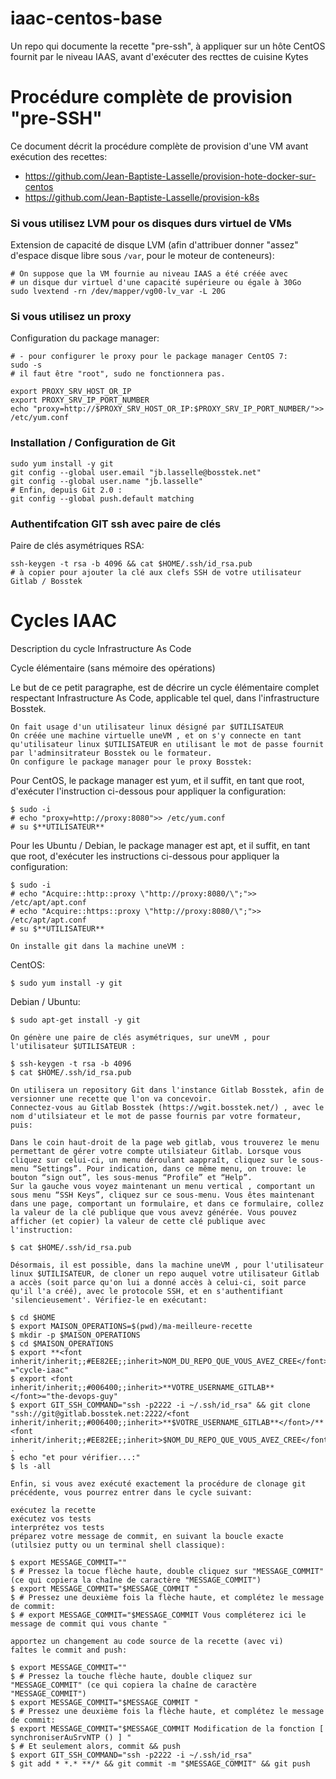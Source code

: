 # iaac-centos-base
Un repo qui documente la recette "pre-ssh", à appliquer sur un hôte CentOS fournit par le niveau IAAS, avant d'exécuter des recttes de cuisine Kytes 


# Procédure complète de provision "pre-SSH"

Ce document décrit la procédure complète de provision d'une VM avant exécution des recettes:

* https://github.com/Jean-Baptiste-Lasselle/provision-hote-docker-sur-centos
* https://github.com/Jean-Baptiste-Lasselle/provision-k8s


### Si vous utilisez LVM pour os disques durs virtuel de VMs

Extension de capacité de disque LVM (afin d'attribuer donner "assez" d'espace disque libre sous `/var`, pour le moteur de conteneurs):

```
# On suppose que la VM fournie au niveau IAAS a été créée avec
# un disque dur virtuel d'une capacité supérieure ou égale à 30Go
sudo lvextend -rn /dev/mapper/vg00-lv_var -L 20G
```

### Si vous utilisez un proxy

Configuration du package manager:

```
# - pour configurer le proxy pour le package manager CentOS 7:
sudo -s
# il faut être "root", sudo ne fonctionnera pas.

export PROXY_SRV_HOST_OR_IP
export PROXY_SRV_IP_PORT_NUMBER
echo "proxy=http://$PROXY_SRV_HOST_OR_IP:$PROXY_SRV_IP_PORT_NUMBER/">> /etc/yum.conf

```

### Installation / Configuration de Git

```
sudo yum install -y git
git config --global user.email "jb.lasselle@bosstek.net" 
git config --global user.name "jb.lasselle" 
# Enfin, depuis Git 2.0 :
git config --global push.default matching
```


### Authentifcation GIT ssh avec paire de clés

Paire de clés asymétriques RSA:

```
ssh-keygen -t rsa -b 4096 && cat $HOME/.ssh/id_rsa.pub
# à copier pour ajouter la clé aux clefs SSH de votre utilisateur Gitlab / Bosstek
```

# Cycles IAAC

 Description du cycle Infrastructure As Code

Cycle élémentaire (sans mémoire des opérations)

Le but de ce petit paragraphe, est de décrire un cycle élémentaire complet respectant Infrastructure As Code, applicable tel quel, dans l'infrastructure Bosstek.

    On fait usage d'un utilisateur linux désigné par $UTILISATEUR
    On créée une machine virtuelle uneVM , et on s'y connecte en tant qu'utilisateur linux $UTILISATEUR en utilisant le mot de passe fournit par l'adminsitrateur Bosstek ou le formateur.
    On configure le package manager pour le proxy Bosstek:

Pour CentOS, le package manager est yum, et il suffit, en tant que root, d'exécuter l'instruction ci-dessous pour appliquer la configuration:
```
$ sudo -i
# echo "proxy=http://proxy:8080">> /etc/yum.conf
# su $**UTILISATEUR**
```
Pour les Ubuntu / Debian, le package manager est apt, et il suffit, en tant que root, d'exécuter les instructions ci-dessous pour appliquer la configuration:
```
$ sudo -i
# echo "Acquire::http::proxy \"http://proxy:8080/\";">> /etc/apt/apt.conf
# echo "Acquire::https::proxy \"http://proxy:8080/\";">> /etc/apt/apt.conf
# su $**UTILISATEUR**
```
    On installe git dans la machine uneVM :

CentOS:
```
$ sudo yum install -y git
```
Debian / Ubuntu:
```
$ sudo apt-get install -y git
```
    On génère une paire de clés asymétriques, sur uneVM , pour l'utilisateur $UTILISATEUR :
```
$ ssh-keygen -t rsa -b 4096
$ cat $HOME/.ssh/id_rsa.pub
```
    On utilisera un repository Git dans l'instance Gitlab Bosstek, afin de versionner une recette que l'on va concevoir.
    Connectez-vous au Gitlab Bosstek (https://wgit.bosstek.net/) , avec le nom d'utilsiateur et le mot de passe fournis par votre formateur, puis:

    Dans le coin haut-droit de la page web gitlab, vous trouverez le menu permettant de gérer votre compte utilsiateur Gitlab. Lorsque vous cliquez sur celui-ci, un menu déroulant aappraît, cliquez sur le sous-menu “Settings”. Pour indication, dans ce même menu, on trouve: le bouton “sign out”, les sous-menus “Profile” et “Help”.
    Sur la gauche vous voyez maintenant un menu vertical , comportant un sous menu “SSH Keys”, cliquez sur ce sous-menu. Vous êtes maintenant dans une page, comportant un formulaire, et dans ce formulaire, collez la valeur de la clé publique que vous avevz générée. Vous pouvez afficher (et copier) la valeur de cette clé publique avec l'instruction:
```
$ cat $HOME/.ssh/id_rsa.pub
```
    Désormais, il est possible, dans la machine uneVM , pour l'utilisateur linux $UTILISATEUR, de cloner un repo auquel votre utilisateur Gitlab a accès (soit parce qu'on lui a donné accès à celui-ci, soit parce qu'il l'a créé), avec le protocole SSH, et en s'authentifiant 'silencieusement'. Vérifiez-le en exécutant:
```
$ cd $HOME
$ export MAISON_OPERATIONS=$(pwd)/ma-meilleure-recette
$ mkdir -p $MAISON_OPERATIONS
$ cd $MAISON_OPERATIONS
$ export **<font inherit/inherit;;#EE82EE;;inherit>NOM_DU_REPO_QUE_VOUS_AVEZ_CREE</font>** ="cycle-iaac"
$ export <font inherit/inherit;;#006400;;inherit>**VOTRE_USERNAME_GITLAB**</font>="the-devops-guy"
$ export GIT_SSH_COMMAND="ssh -p2222 -i ~/.ssh/id_rsa" && git clone "ssh://git@gitlab.bosstek.net:2222/<font inherit/inherit;;#006400;;inherit>**$VOTRE_USERNAME_GITLAB**</font>/**<font inherit/inherit;;#EE82EE;;inherit>$NOM_DU_REPO_QUE_VOUS_AVEZ_CREE</font>**" .
$ echo "et pour vérifier...:"
$ ls -all
```
    Enfin, si vous avez exécuté exactement la procédure de clonage git précédente, vous pourrez entrer dans le cycle suivant:

    exécutez la recette
    exécutez vos tests
    interprétez vos tests
    préparez votre message de commit, en suivant la boucle exacte (utilsiez putty ou un terminal shell classique):
```
$ export MESSAGE_COMMIT=""
$ # Pressez la tocue flèche haute, double cliquez sur "MESSAGE_COMMIT" (ce qui copiera la chaîne de caractère "MESSAGE_COMMIT")
$ export MESSAGE_COMMIT="$MESSAGE_COMMIT "
$ # Pressez une deuxième fois la flèche haute, et complétez le message de commit:
$ # export MESSAGE_COMMIT="$MESSAGE_COMMIT Vous compléterez ici le message de commit qui vous chante "
```
    apportez un changement au code source de la recette (avec vi)
    faîtes le commit and push:
```
$ export MESSAGE_COMMIT=""
$ # Pressez la touche flèche haute, double cliquez sur "MESSAGE_COMMIT" (ce qui copiera la chaîne de caractère "MESSAGE_COMMIT")
$ export MESSAGE_COMMIT="$MESSAGE_COMMIT "
$ # Pressez une deuxième fois la flèche haute, et complétez le message de commit: 
$ export MESSAGE_COMMIT="$MESSAGE_COMMIT Modification de la fonction [ synchroniserAuSrvNTP () ] "
$ # Et seulement alors, commit && push
$ export GIT_SSH_COMMAND="ssh -p2222 -i ~/.ssh/id_rsa"
$ git add * *.* **/* && git commit -m "$MESSAGE_COMMIT" && git push
```

